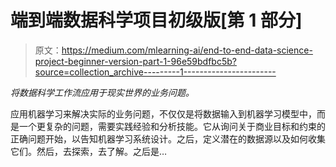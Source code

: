 # 端到端数据科学项目初级版[第 1 部分]

> 原文：<https://medium.com/mlearning-ai/end-to-end-data-science-project-beginner-version-part-1-96e59bdfbc5b?source=collection_archive---------1----------------------->

*将数据科学工作流应用于现实世界的业务问题。*

应用机器学习来解决实际的业务问题，不仅仅是将数据输入到机器学习模型中，而是一个更复杂的问题，需要实践经验和分析技能。它从询问关于商业目标和约束的正确问题开始，以告知机器学习系统设计。之后，定义潜在的数据源以及如何收集它们。然后，去探索，去了解。之后是…